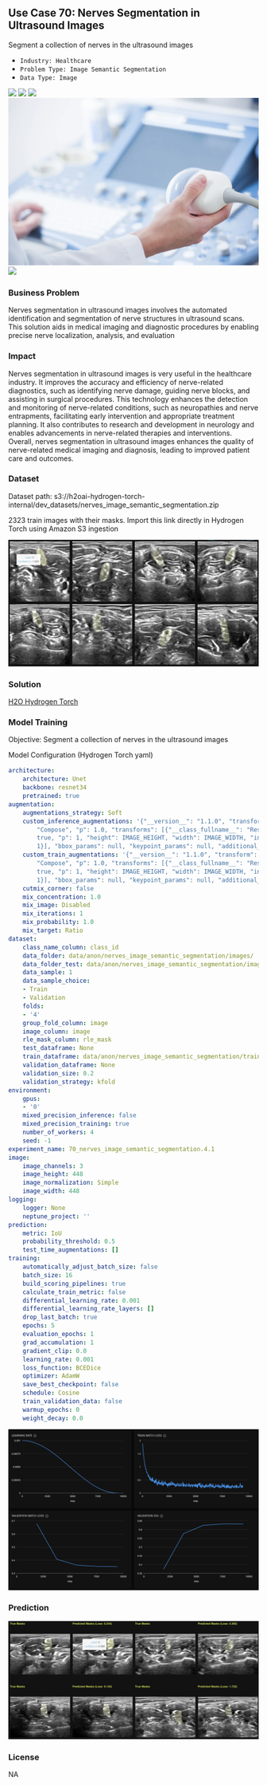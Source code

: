 ## Use Case 70: Nerves Segmentation in Ultrasound Images

Segment a collection of nerves in the ultrasound images

- `Industry: Healthcare`
- `Problem Type: Image Semantic Segmentation`
- `Data Type: Image`

![](https://github.com/h2oai/ht-catalog/blob/646864e3c695f7c721514159bd6c59520dab7438/Assets/use-cases/ultrasound_images_of_brachial_plexus/cover.png)
![](https://github.com/h2oai/ht-catalog/blob/646864e3c695f7c721514159bd6c59520dab7438/Assets/use-cases/ultrasound_images_of_brachial_plexus/cover.jpg)
![](https://github.com/h2oai/ht-catalog/blob/646864e3c695f7c721514159bd6c59520dab7438/Assets/use-cases/ultrasound_images_of_brachial_plexus/cover.jpeg)
![](https://github.com/h2oai/ht-catalog/blob/646864e3c695f7c721514159bd6c59520dab7438/Assets/use-cases/ultrasound_images_of_brachial_plexus/cover.webp)
![](https://github.com/h2oai/ht-catalog/blob/646864e3c695f7c721514159bd6c59520dab7438/Assets/use-cases/ultrasound_images_of_brachial_plexus/cover)

### Business Problem 

Nerves segmentation in ultrasound images involves the automated identification and segmentation of nerve structures in ultrasound scans. This solution aids in medical imaging and diagnostic procedures by enabling precise nerve localization, analysis, and evaluation

### Impact

Nerves segmentation in ultrasound images is very useful in the healthcare industry. It improves the accuracy and efficiency of nerve-related diagnostics, such as identifying nerve damage, guiding nerve blocks, and assisting in surgical procedures. This technology enhances the detection and monitoring of nerve-related conditions, such as neuropathies and nerve entrapments, facilitating early intervention and appropriate treatment planning. It also contributes to research and development in neurology and enables advancements in nerve-related therapies and interventions. Overall, nerves segmentation in ultrasound images enhances the quality of nerve-related medical imaging and diagnosis, leading to improved patient care and outcomes.

### Dataset

Dataset path: s3://h2oai-hydrogen-torch-internal/dev_datasets/nerves_image_semantic_segmentation.zip

2323 train images with their masks. Import this link directly in Hydrogen Torch using Amazon S3 ingestion

![train data](https://github.com/h2oai/ht-catalog/blob/646864e3c695f7c721514159bd6c59520dab7438/Assets/use-cases/ultrasound_images_of_brachial_plexus/train%20data.png)

### Solution

[H2O Hydrogen Torch](https://docs.h2o.ai/h2o-hydrogen-torch/)

### Model Training

Objective: Segment a collection of nerves in the ultrasound images

Model Configuration (Hydrogen Torch yaml)

```yaml
architecture:
    architecture: Unet
    backbone: resnet34
    pretrained: true
augmentation:
    augmentations_strategy: Soft
    custom_inference_augmentations: '{"__version__": "1.1.0", "transform": {"__class_fullname__":
        "Compose", "p": 1.0, "transforms": [{"__class_fullname__": "Resize", "always_apply":
        true, "p": 1, "height": IMAGE_HEIGHT, "width": IMAGE_WIDTH, "interpolation":
        1}], "bbox_params": null, "keypoint_params": null, "additional_targets": {}}}'
    custom_train_augmentations: '{"__version__": "1.1.0", "transform": {"__class_fullname__":
        "Compose", "p": 1.0, "transforms": [{"__class_fullname__": "Resize", "always_apply":
        true, "p": 1, "height": IMAGE_HEIGHT, "width": IMAGE_WIDTH, "interpolation":
        1}], "bbox_params": null, "keypoint_params": null, "additional_targets": {}}}'
    cutmix_corner: false
    mix_concentration: 1.0
    mix_image: Disabled
    mix_iterations: 1
    mix_probability: 1.0
    mix_target: Ratio
dataset:
    class_name_column: class_id
    data_folder: data/anon/nerves_image_semantic_segmentation/images/
    data_folder_test: data/anon/nerves_image_semantic_segmentation/images/
    data_sample: 1
    data_sample_choice:
    - Train
    - Validation
    folds:
    - '4'
    group_fold_column: image
    image_column: image
    rle_mask_column: rle_mask
    test_dataframe: None
    train_dataframe: data/anon/nerves_image_semantic_segmentation/train.pq
    validation_dataframe: None
    validation_size: 0.2
    validation_strategy: kfold
environment:
    gpus:
    - '0'
    mixed_precision_inference: false
    mixed_precision_training: true
    number_of_workers: 4
    seed: -1
experiment_name: 70_nerves_image_semantic_segmentation.4.1
image:
    image_channels: 3
    image_height: 448
    image_normalization: Simple
    image_width: 448
logging:
    logger: None
    neptune_project: ''
prediction:
    metric: IoU
    probability_threshold: 0.5
    test_time_augmentations: []
training:
    automatically_adjust_batch_size: false
    batch_size: 16
    build_scoring_pipelines: true
    calculate_train_metric: false
    differential_learning_rate: 0.001
    differential_learning_rate_layers: []
    drop_last_batch: true
    epochs: 5
    evaluation_epochs: 1
    grad_accumulation: 1
    gradient_clip: 0.0
    learning_rate: 0.001
    loss_function: BCEDice
    optimizer: AdamW
    save_best_checkpoint: false
    schedule: Cosine
    train_validation_data: false
    warmup_epochs: 0
    weight_decay: 0.0

```

![chart](https://github.com/h2oai/ht-catalog/blob/646864e3c695f7c721514159bd6c59520dab7438/Assets/use-cases/ultrasound_images_of_brachial_plexus/chart.png)


### Prediction

![Predictions](https://github.com/h2oai/ht-catalog/blob/646864e3c695f7c721514159bd6c59520dab7438/Assets/use-cases/ultrasound_images_of_brachial_plexus/Validation%20Predictions.png)

### License

NA
